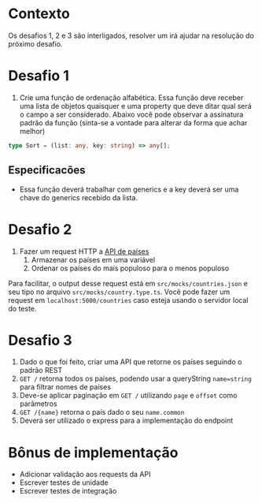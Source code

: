 # Contexto

Os desafios 1, 2 e 3 são interligados, resolver um irá ajudar na resolução do próximo desafio.

# Desafio 1

1. Crie uma função de ordenação alfabética. Essa função deve receber uma lista de objetos quaisquer e uma property que deve ditar qual será o campo a ser considerado. Abaixo você pode observar a assinatura padrão da função (sinta-se a vontade para alterar da forma que achar melhor)

```typescript
type Sort = (list: any, key: string) => any[];
```

## Especificacões

- Essa função deverá trabalhar com generics e a key deverá ser uma chave do generics recebido da lista.

# Desafio 2

1. Fazer um request HTTP a [API de países](https://restcountries.com/v3.1/all)
    1. Armazenar os países em uma variável
    2. Ordenar os países do mais populoso para o menos populoso

Para facilitar, o output desse request está em `src/mocks/countries.json` e seu tipo no arquivo `src/mocks/country.type.ts`. Você pode fazer um request em `localhost:5000/countries` caso esteja usando o servidor local do teste.

# Desafio 3

1. Dado o que foi feito, criar uma API que retorne os países seguindo o padrão REST
2. `GET /` retorna todos os países, podendo usar a queryString `name=string` para filtrar nomes de países
3. Deve-se aplicar paginação em `GET /` utilizando `page` e `offset` como parâmetros
4. `GET /{name}` retorna o país dado o seu `name.common`
5. Deverá ser utilizado o express para a implementação do endpoint

# Bônus de implementação

- Adicionar validação aos requests da API
- Escrever testes de unidade
- Escrever testes de integração

